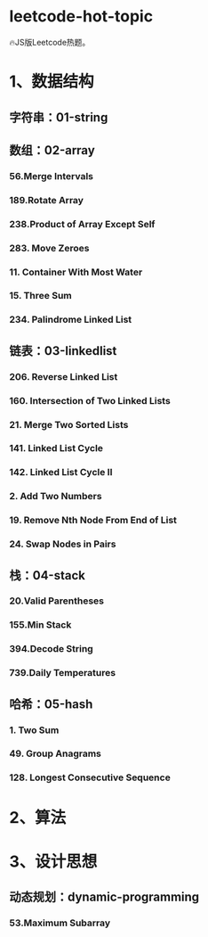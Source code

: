 # leetcode-hot-topic

🔥JS版Leetcode热题。

# 1、数据结构

## 字符串：01-string

## 数组：02-array

### 56.Merge Intervals

### 189.Rotate Array

### 238.Product of Array Except Self

### 283. Move Zeroes

### 11. Container With Most Water

### 15. Three Sum

### 234. Palindrome Linked List

## 链表：03-linkedlist

### 206. Reverse Linked List

### 160. Intersection of Two Linked Lists

### 21. Merge Two Sorted Lists

### 141. Linked List Cycle

### 142. Linked List Cycle II

### 2. Add Two Numbers

### 19. Remove Nth Node From End of List

### 24. Swap Nodes in Pairs

## 栈：04-stack

### 20.Valid Parentheses

### 155.Min Stack

### 394.Decode String

### 739.Daily Temperatures

## 哈希：05-hash

### 1. Two Sum

### 49. Group Anagrams

### 128. Longest Consecutive Sequence

# 2、算法

# 3、设计思想

## 动态规划：dynamic-programming

### 53.Maximum Subarray

